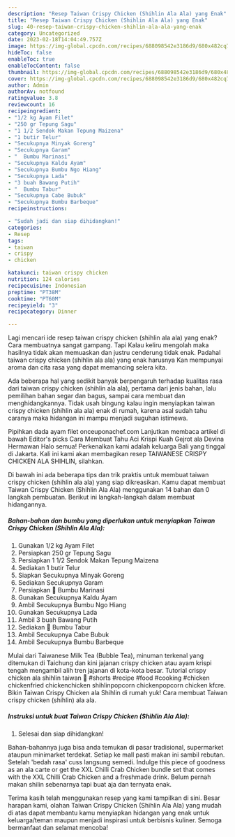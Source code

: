```yaml
---
description: "Resep Taiwan Crispy Chicken (Shihlin Ala Ala) yang Enak"
title: "Resep Taiwan Crispy Chicken (Shihlin Ala Ala) yang Enak"
slug: 40-resep-taiwan-crispy-chicken-shihlin-ala-ala-yang-enak
category: Uncategorized
date: 2023-02-18T14:04:49.757Z
image: https://img-global.cpcdn.com/recipes/688098542e3186d9/680x482cq70/taiwan-crispy-chicken-shihlin-ala-ala-foto-resep-utama.jpg
hideToc: false
enableToc: true
enableTocContent: false
thumbnail: https://img-global.cpcdn.com/recipes/688098542e3186d9/680x482cq70/taiwan-crispy-chicken-shihlin-ala-ala-foto-resep-utama.jpg
cover: https://img-global.cpcdn.com/recipes/688098542e3186d9/680x482cq70/taiwan-crispy-chicken-shihlin-ala-ala-foto-resep-utama.jpg
author: Admin
authorAv: notfound
ratingvalue: 3.8
reviewcount: 16
recipeingredient:
- "1/2 kg Ayam Filet"
- "250 gr Tepung Sagu"
- "1 1/2 Sendok Makan Tepung Maizena"
- "1 butir Telur"
- "Secukupnya Minyak Goreng"
- "Secukupnya Garam"
- "  Bumbu Marinasi"
- "Secukupnya Kaldu Ayam"
- "Secukupnya Bumbu Ngo Hiang"
- "Secukupnya Lada"
- "3 buah Bawang Putih"
- "  Bumbu Tabur"
- "Secukupnya Cabe Bubuk"
- "Secukupnya Bumbu Barbeque"
recipeinstructions:

- "Sudah jadi dan siap dihidangkan!"
categories:
- Resep
tags:
- taiwan
- crispy
- chicken

katakunci: taiwan crispy chicken 
nutrition: 124 calories
recipecuisine: Indonesian
preptime: "PT38M"
cooktime: "PT60M"
recipeyield: "3"
recipecategory: Dinner

---
```



Lagi mencari ide resep taiwan crispy chicken (shihlin ala ala) yang enak? Cara membuatnya sangat gampang. Tapi Kalau keliru mengolah maka hasilnya tidak akan memuaskan dan justru cenderung tidak enak. Padahal taiwan crispy chicken (shihlin ala ala) yang enak harusnya Kan mempunyai aroma dan cita rasa yang dapat memancing selera kita.


Ada beberapa hal yang sedikit banyak berpengaruh terhadap kualitas rasa dari taiwan crispy chicken (shihlin ala ala), pertama dari jenis bahan, lalu pemilihan bahan segar dan bagus, sampai cara membuat dan menghidangkannya. Tidak usah bingung kalau ingin menyiapkan taiwan crispy chicken (shihlin ala ala) enak di rumah, karena asal sudah tahu caranya maka hidangan ini mampu menjadi suguhan istimewa.

Pipihkan dada ayam filet onceuponachef.com Lanjutkan membaca artikel di bawah Editor&#39;s picks Cara Membuat Tahu Aci Krispi Kuah Gejrot ala Devina Hermawan Halo semua! Perkenalkan kami adalah keluarga Bali yang tinggal di Jakarta. Kali ini kami akan membagikan resep TAIWANESE CRISPY CHICKEN ALA SHIHLIN, silahkan.


Di bawah ini ada beberapa tips dan trik praktis untuk membuat taiwan crispy chicken (shihlin ala ala) yang siap dikreasikan. Kamu dapat membuat Taiwan Crispy Chicken (Shihlin Ala Ala) menggunakan 14 bahan dan 0 langkah pembuatan. Berikut ini langkah-langkah dalam membuat hidangannya.

<!--inarticleads1-->

##### Bahan-bahan dan bumbu yang diperlukan untuk menyiapkan Taiwan Crispy Chicken (Shihlin Ala Ala):

1. Gunakan 1/2 kg Ayam Filet
1. Persiapkan 250 gr Tepung Sagu
1. Persiapkan 1 1/2 Sendok Makan Tepung Maizena
1. Sediakan 1 butir Telur
1. Siapkan Secukupnya Minyak Goreng
1. Sediakan Secukupnya Garam
1. Persiapkan  🌸 Bumbu Marinasi
1. Gunakan Secukupnya Kaldu Ayam
1. Ambil Secukupnya Bumbu Ngo Hiang
1. Gunakan Secukupnya Lada
1. Ambil 3 buah Bawang Putih
1. Sediakan  🌸 Bumbu Tabur
1. Ambil Secukupnya Cabe Bubuk
1. Ambil Secukupnya Bumbu Barbeque


Mulai dari Taiwanese Milk Tea (Bubble Tea), minuman terkenal yang ditemukan di Taichung dan kini jajanan crispy chicken atau ayam krispi tengah mengambil alih tren jajanan di kota-kota besar. Tutorial crispy chicken ala shihlin taiwan 🍗 #shorts #recipe #food #cooking #chicken chickenfried chickenchicken shihlinpopcorn chickenpopcorn chicken kfcre. Bikin Taiwan Crispy Chicken ala Shihlin di rumah yuk! Cara membuat Taiwan crispy chicken (shihlin) ala ala. 

<!--inarticleads2-->

##### Instruksi untuk buat Taiwan Crispy Chicken (Shihlin Ala Ala):


1. Selesai dan siap dihidangkan!

Bahan-bahannya juga bisa anda temukan di pasar tradisional, supermarket ataupun minimarket terdekat. Setiap ke mall pasti makan ini sambil rebutan. Setelah &#39;bedah rasa&#39; cuss langsung semedi. Indulge this piece of goodness as an ala carte or get the XXL Chilli Crab Chicken bundle set that comes with the XXL Chilli Crab Chicken and a freshmade drink. Belum pernah makan shilin sebenarnya tapi buat aja dan ternyata enak. 

Terima kasih telah menggunakan resep yang kami tampilkan di sini. Besar harapan kami, olahan Taiwan Crispy Chicken (Shihlin Ala Ala) yang mudah di atas dapat membantu kamu menyiapkan hidangan yang enak untuk keluarga/teman maupun menjadi inspirasi untuk berbisnis kuliner. Semoga bermanfaat dan selamat mencoba!
